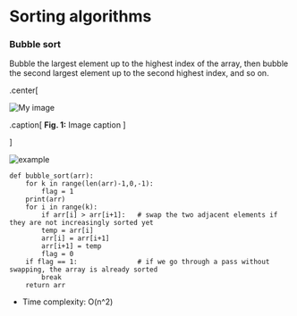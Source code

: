 # Sorting algorithms

### Bubble sort
Bubble the largest element up to the highest index of the array, then bubble the second largest element up to the second highest index, and so on.

.center[

![My image](https://upload.wikimedia.org/wikipedia/commons/c/c8/Bubble-sort-example-300px.gif)

.caption[
**Fig. 1:** Image caption
]

]

![example](https://upload.wikimedia.org/wikipedia/commons/c/c8/Bubble-sort-example-300px.gif)
```
def bubble_sort(arr):
    for k in range(len(arr)-1,0,-1):       
        flag = 1   
	print(arr)
	for i in range(k):
	    if arr[i] > arr[i+1]:   # swap the two adjacent elements if they are not increasingly sorted yet
	    temp = arr[i]
	    arr[i] = arr[i+1]
	    arr[i+1] = temp
	    flag = 0
	if flag == 1:               # if we go through a pass without swapping, the array is already sorted
	    break
	return arr
```
* Time complexity: O(n^2)
 

